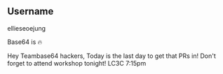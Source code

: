 ## Username
ellieseoejung

Base64 is :fire:



Hey Teambase64 hackers, Today is the last day to get that PRs in! 
Don't forget to attend workshop tonight! LC3C 7:15pm
